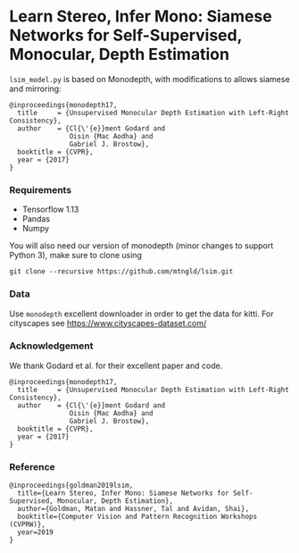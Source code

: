 # Learn Stereo, Infer Mono: Siamese Networks for Self-Supervised, Monocular, Depth Estimation

`lsim_model.py` is based on Monodepth, with modifications to allows siamese and mirroring:

```
@inproceedings{monodepth17,
  title     = {Unsupervised Monocular Depth Estimation with Left-Right Consistency},
  author    = {Cl{\'{e}}ment Godard and
               Oisin {Mac Aodha} and
               Gabriel J. Brostow},
  booktitle = {CVPR},
  year = {2017}
}
```

### Requirements
* Tensorflow 1.13
* Pandas
* Numpy

You will also need our version of monodepth (minor changes to support Python 3), make sure to clone using

```
git clone --recursive https://github.com/mtngld/lsim.git
```



### Data
Use `monodepth` excellent downloader in order to get the data for kitti.
For cityscapes see https://www.cityscapes-dataset.com/

### Acknowledgement
We thank Godard et al. for their excellent paper and code.
```
@inproceedings{monodepth17,
  title     = {Unsupervised Monocular Depth Estimation with Left-Right Consistency},
  author    = {Cl{\'{e}}ment Godard and
               Oisin {Mac Aodha} and
               Gabriel J. Brostow},
  booktitle = {CVPR},
  year = {2017}
}
```

### Reference
```
@inproceedings{goldman2019lsim,
  title={Learn Stereo, Infer Mono: Siamese Networks for Self-Supervised, Monocular, Depth Estimation},
  author={Goldman, Matan and Hassner, Tal and Avidan, Shai},
  booktitle={Computer Vision and Pattern Recognition Workshops (CVPRW)},
  year=2019
}
```
